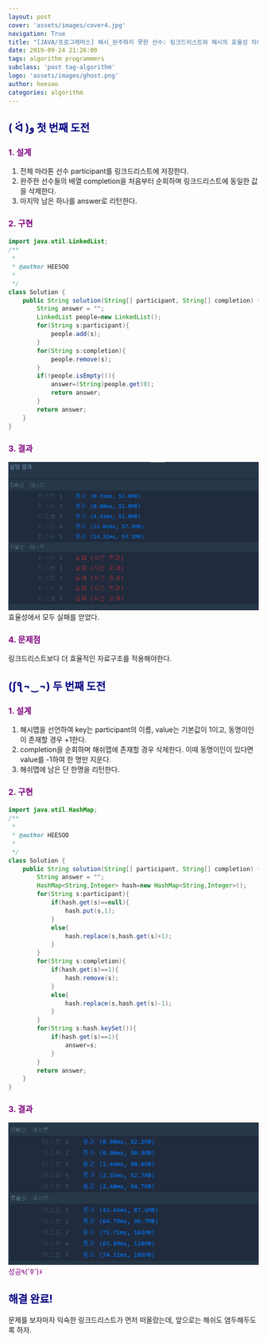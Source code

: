 ```yaml
---
layout: post
cover: 'assets/images/cover4.jpg'
navigation: True
title: "[JAVA/프로그래머스] 해시_완주하지 못한 선수: 링크드리스트와 해시의 효율성 차이"
date: 2019-09-24 21:26:00
tags: algorithm programmers
subclass: 'post tag-algorithm'
logo: 'assets/images/ghost.png'
author: heesoo
categories: algorithm
---
```

## <span style="color:navy">( ᐛ )و 첫 번째 도전</span>


### <span style="color:purple">1. 설계</span>
1. 전체 마라톤 선수 participant를 링크드리스트에 저장한다.
2. 완주한 선수들의 배열 completion을 처음부터 순회하며 링크드리스트에 동일한 값을 삭제한다.
3. 마지막 남은 하나를 answer로 리턴한다.

### <span style="color:purple">2. 구현</span>
```java
import java.util.LinkedList;
/**
 *
 * @author HEESOO
 *
 */
class Solution {
    public String solution(String[] participant, String[] completion) {
        String answer = "";
        LinkedList people=new LinkedList();
        for(String s:participant){
            people.add(s);
        }
        for(String s:completion){
            people.remove(s);
        }
        if(!people.isEmpty()){
            answer=(String)people.get(0);
            return answer;
        }
        return answer;
    }
}
```

### <span style="color:purple">3. 결과</span>
![실행결과](./assets/images/190924_1.PNG)
효율성에서 모두 실패를 얻었다.

### <span style="color:purple">4. 문제점</span>
링크드리스트보다 더 효율적인 자료구조를 적용해야한다.


## <span style="color:navy">(ʃƪ¬‿¬) 두 번째 도전</span>

### <span style="color:purple">1. 설계</span>
1. 해시맵을 선언하여 key는 participant의 이름, value는 기본값이 1이고, 동명이인이 존재할 경우 +1한다.
2. completion을 순회하며 해쉬맵에 존재할 경우 삭제한다. 이때 동명이인이 있다면 value를 -1하여 한 명만 지운다.
3. 해쉬맵에 남은 단 한명을 리턴한다.

### <span style="color:purple">2. 구현</span>
```java
import java.util.HashMap;
/**
 *
 * @author HEESOO
 *
 */
class Solution {
    public String solution(String[] participant, String[] completion) {
        String answer = "";
        HashMap<String,Integer> hash=new HashMap<String,Integer>();
        for(String s:participant){
            if(hash.get(s)==null){
                hash.put(s,1);
            }
            else{
                hash.replace(s,hash.get(s)+1);
            }
        }
        for(String s:completion){
            if(hash.get(s)==1){
                hash.remove(s);
            }
            else{
                hash.replace(s,hash.get(s)-1);
            }
        }
        for(String s:hash.keySet()){
            if(hash.get(s)==1){
                answer=s;
            }
        }
        return answer;
    }
}
```

### <span style="color:purple">3. 결과</span>
![실행결과](./assets/images/190924_2.PNG)
<span style="color:purple">성공٩(˘◊˘)۶</span>

## <span style="color:navy">해결 완료!</span>

문제를 보자마자 익숙한 링크드리스트가 먼저 떠올랐는데, 앞으로는 해쉬도 염두해두도록 하자.
